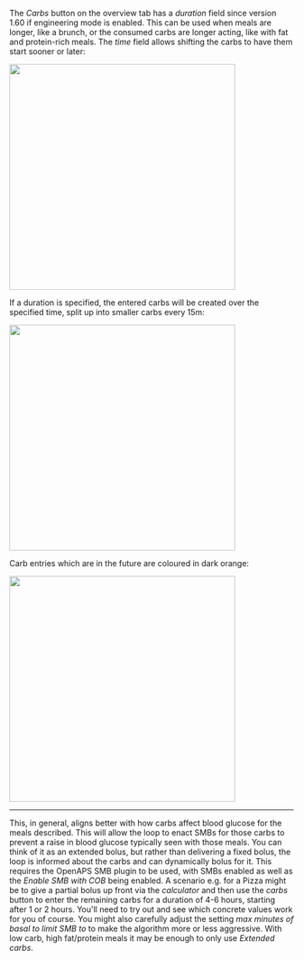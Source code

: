 The _Carbs_ button on the overview tab has a _duration_ field since version 1.60 if engineering mode is enabled. 
This can be used when meals are longer, like a brunch, or the consumed carbs are longer acting, like with fat and protein-rich meals. The _time_ field allows shifting the carbs to have them start sooner or later:

<img src="https://user-images.githubusercontent.com/1732305/38613967-e2bd719a-3d8b-11e8-8c5f-b3c96607ad78.png" width=400>

If a duration is specified, the entered carbs will be created over the specified time, split up into smaller carbs every 15m:

<img src="https://user-images.githubusercontent.com/1732305/38613976-e52547c8-3d8b-11e8-91ff-4fbba4016e9b.png" width=400>

Carb entries which are in the future are coloured in dark orange:

<img src="https://user-images.githubusercontent.com/1732305/38613978-e6d1748e-3d8b-11e8-9d62-154fe73443da.png" width=400>

***
This, in general, aligns better with how carbs affect blood glucose for the meals described. This will allow the loop to enact SMBs for those carbs to prevent a raise in blood glucose typically seen with those meals. You can think of it as an extended bolus, but rather than delivering a fixed bolus, the loop is informed about the carbs and can dynamically bolus for it. This requires the OpenAPS SMB plugin to be used, with SMBs enabled as well as the _Enable SMB with COB_ being enabled.
A scenario e.g. for a Pizza might be to give a partial bolus up front via the _calculator_ and then use the _carbs_ button to enter the remaining carbs for a duration of 4-6 hours, starting after 1 or 2 hours. You'll need to try out and see which concrete values work for you of course. You might also carefully adjust the setting _max minutes of basal to limit SMB to_ to make the algorithm more or less aggressive.
With low carb, high fat/protein meals it may be enough to only use _Extended carbs_.